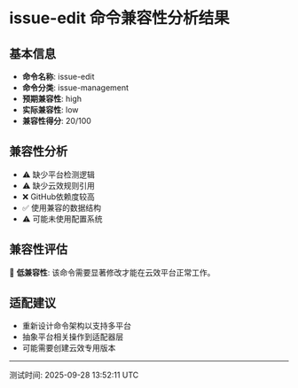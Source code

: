 # issue-edit 命令兼容性分析结果

## 基本信息

- **命令名称**: issue-edit
- **命令分类**: issue-management
- **预期兼容性**: high
- **实际兼容性**: low
- **兼容性得分**: 20/100

## 兼容性分析

- ⚠️ 缺少平台检测逻辑
- ⚠️ 缺少云效规则引用
- ❌ GitHub依赖度较高
- ✅ 使用兼容的数据结构
- ⚠️ 可能未使用配置系统

## 兼容性评估

🔴 **低兼容性**: 该命令需要显著修改才能在云效平台正常工作。

## 适配建议

- 重新设计命令架构以支持多平台
- 抽象平台相关操作到适配器层
- 可能需要创建云效专用版本

---
测试时间: 2025-09-28 13:52:11 UTC
